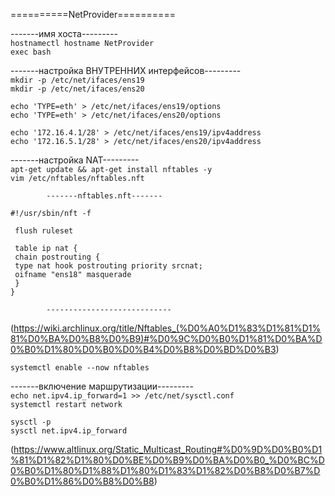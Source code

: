 ==========NetProvider==========  

-------имя хоста---------  
``` hostnamectl hostname NetProvider ```  
``` exec bash ```  

-------настройка ВНУТРЕННИХ интерфейсов---------  
``` mkdir -p /etc/net/ifaces/ens19 ```  
``` mkdir -p /etc/net/ifaces/ens20 ```  

``` echo 'TYPE=eth' > /etc/net/ifaces/ens19/options ```  
``` echo 'TYPE=eth' > /etc/net/ifaces/ens20/options ```  

``` echo '172.16.4.1/28' > /etc/net/ifaces/ens19/ipv4address ```  
``` echo '172.16.5.1/28' > /etc/net/ifaces/ens20/ipv4address ```  

-------настройка NAT---------  
``` apt-get update && apt-get install nftables -y ```  
``` vim /etc/nftables/nftables.nft ```  

```
		-------nftables.nft------- 
 
#!/usr/sbin/nft -f   

 flush ruleset  

 table ip nat {   
 chain postrouting {   
 type nat hook postrouting priority srcnat;   
 oifname "ens18" masquerade   
 } 
} 

		----------------------------
```

(https://wiki.archlinux.org/title/Nftables_(%D0%A0%D1%83%D1%81%D1%81%D0%BA%D0%B8%D0%B9)#%D0%9C%D0%B0%D1%81%D0%BA%D0%B0%D1%80%D0%B0%D0%B4%D0%B8%D0%BD%D0%B3)  

``` systemctl enable --now nftables ```  

-------включение маршрутизации---------  
``` echo net.ipv4.ip_forward=1 >> /etc/net/sysctl.conf ```  
``` systemctl restart network ```  

``` sysctl -p ```  
``` sysctl net.ipv4.ip_forward ```  

(https://www.altlinux.org/Static_Multicast_Routing#%D0%9D%D0%B0%D1%81%D1%82%D1%80%D0%BE%D0%B9%D0%BA%D0%B0_%D0%BC%D0%B0%D1%80%D1%88%D1%80%D1%83%D1%82%D0%B8%D0%B7%D0%B0%D1%86%D0%B8%D0%B8)  

